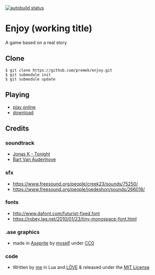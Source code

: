 [![autobuild status](https://travis-ci.org/premek/enjoy.svg)](https://travis-ci.org/premek/enjoy)

# Enjoy (working title)
A game based on a real story

## Clone
```
$ git clone https://github.com/premek/enjoy.git
$ git submodule init
$ git submodule update
```

## Playing
- [play online](http://premek.github.io/enjoy/)
- [download](../../releases)

## Credits

### soundtrack
 - [Jonas K - Tonight](https://soundcloud.com/jonask1988/jonas-k-tonight)
 - [Bart Van Audenhove](https://soundcloud.com/tarbolovanolo/song-002-lullaby-loop-free-download-cc-by)

### sfx
- https://www.freesound.org/people/creek23/sounds/75250/
- https://www.freesound.org/people/joedeshon/sounds/266018/

### fonts
- http://www.dafont.com/futurist-fixed.font
- https://robey.lag.net/2010/01/23/tiny-monospace-font.html

### .ase graphics
- made in [Aseprite](http://www.aseprite.org/) by [myself](https://twitter.com/Premek_V) under [CC0](https://creativecommons.org/publicdomain/zero/1.0/)

### code
- Written by [me](https://twitter.com/Premek_V) in Lua and [LÖVE](https://love2d.org/) & released under the [MIT License](https://opensource.org/licenses/MIT)
